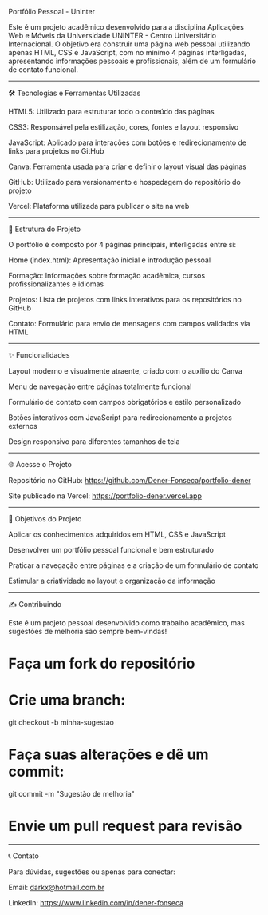 Portfólio Pessoal - Uninter

Este é um projeto acadêmico desenvolvido para a disciplina Aplicações Web e Móveis da Universidade UNINTER - Centro Universitário Internacional. O objetivo era construir uma página web pessoal utilizando apenas HTML, CSS e JavaScript, com no mínimo 4 páginas interligadas, apresentando informações pessoais e profissionais, além de um formulário de contato funcional.


---

🛠 Tecnologias e Ferramentas Utilizadas

HTML5: Utilizado para estruturar todo o conteúdo das páginas

CSS3: Responsável pela estilização, cores, fontes e layout responsivo

JavaScript: Aplicado para interações com botões e redirecionamento de links para projetos no GitHub

Canva: Ferramenta usada para criar e definir o layout visual das páginas

GitHub: Utilizado para versionamento e hospedagem do repositório do projeto

Vercel: Plataforma utilizada para publicar o site na web



---

📄 Estrutura do Projeto

O portfólio é composto por 4 páginas principais, interligadas entre si:

Home (index.html): Apresentação inicial e introdução pessoal

Formação: Informações sobre formação acadêmica, cursos profissionalizantes e idiomas

Projetos: Lista de projetos com links interativos para os repositórios no GitHub

Contato: Formulário para envio de mensagens com campos validados via HTML



---

✨ Funcionalidades

Layout moderno e visualmente atraente, criado com o auxílio do Canva

Menu de navegação entre páginas totalmente funcional

Formulário de contato com campos obrigatórios e estilo personalizado

Botões interativos com JavaScript para redirecionamento a projetos externos

Design responsivo para diferentes tamanhos de tela



---

🌐 Acesse o Projeto

Repositório no GitHub: https://github.com/Dener-Fonseca/portfolio-dener

Site publicado na Vercel: https://portfolio-dener.vercel.app



---

🎯 Objetivos do Projeto

Aplicar os conhecimentos adquiridos em HTML, CSS e JavaScript

Desenvolver um portfólio pessoal funcional e bem estruturado

Praticar a navegação entre páginas e a criação de um formulário de contato

Estimular a criatividade no layout e organização da informação



---

✍️ Contribuindo

Este é um projeto pessoal desenvolvido como trabalho acadêmico, mas sugestões de melhoria são sempre bem-vindas!

# Faça um fork do repositório
# Crie uma branch:
git checkout -b minha-sugestao

# Faça suas alterações e dê um commit:
git commit -m "Sugestão de melhoria"

# Envie um pull request para revisão


---

📞 Contato

Para dúvidas, sugestões ou apenas para conectar:

Email: darkx@hotmail.com.br

LinkedIn: https://www.linkedin.com/in/dener-fonseca
